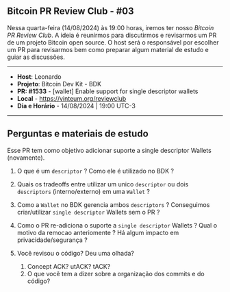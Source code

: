 ## Bitcoin PR Review Club - #03

Nessa quarta-feira (14/08/2024) às 19:00 horas, iremos ter nosso *Bitcoin PR Review Club*. A ideia é reunirmos para discutirmos e revisarmos um PR de um projeto Bitcoin
open source. O host será o responsável por escolher um PR para revisarmos bem como preparar algum material de estudo e guiar as discussões.

-------

- **Host**: Leonardo
- **Projeto**: Bitcoin Dev Kit - BDK
- **PR: #1533** - [wallet] Enable support for single descriptor wallets
- **Local** - https://vinteum.org/reviewclub
- **Dia e Horário** - 14/08/2024 | 19:00 UTC-3

-------

## Perguntas e materiais de estudo

Esse PR tem como objetivo adicionar suporte a single descriptor Wallets (novamente).

1. O que é um `descriptor` ? Como ele é utilizado no BDK ?

2. Quais os tradeoffs entre utilizar um unico `descriptor` ou dois `descriptors` (interno/externo) em uma `Wallet` ?

3. Como a `Wallet` no BDK gerencia ambos `descriptors` ? Conseguimos criar/utilizar `single descriptor` Wallets sem o PR ?

4. Como o PR re-adiciona o suporte a `single descriptor` Wallets ? Qual o motivo da remocao anteriomente ? Há algum impacto em privacidade/segurança ?

5. Você revisou o código? Deu uma olhada?
   1. Concept ACK? utACK? tACK?
   2. O que você tem a dizer sobre a organização dos commits e do código?
